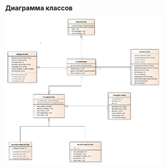 ## Диаграмма классов
![Класс](https://github.com/Anatoliy030501/Keyboard-Trainer/blob/main/Diagrams/Classes/ClassDiagram.png) <br/>

